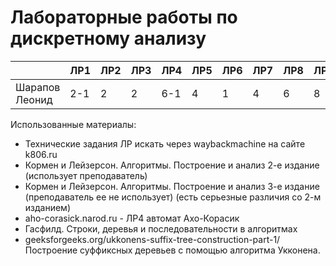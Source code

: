 # Лабораторные работы по дискретному анализу
|                   | ЛР1 | ЛР2 | ЛР3 | ЛР4 | ЛР5 | ЛР6 | ЛР7 | ЛР8 | ЛР9 |
|-------------------|-----|-----|-----|-----|-----|-----|-----|-----|-----|
|  Шарапов Леонид   | 2-1 |  2  |  2  | 6-1 |  4  |  1  |  4  |  6  |  8  |

Использованные материалы:
- Технические задания ЛР искать через waybackmachine на сайте k806.ru
- Кормен и Лейзерсон. Алгоритмы. Построение и анализ 2-е издание (использует преподаватель)
- Кормен и Лейзерсон. Алгоритмы. Построение и анализ 3-е издание (преподаватель ее не использует) (есть серьезные различия со 2-м изданием)
- aho-corasick.narod.ru - ЛР4 автомат Ахо-Корасик
- Гасфилд. Строки, деревья и последовательности в алгоритмах
- geeksforgeeks.org/ukkonens-suffix-tree-construction-part-1/ Построение суффиксных деревьев с помощью алгоритма Укконена.
